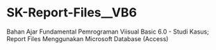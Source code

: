 # SK-Report-Files__VB6
Bahan Ajar Fundamental Pemrograman Viisual Basic 6.0 - Studi Kasus; Report Files Menggunakan Microsoft Database (Access)
